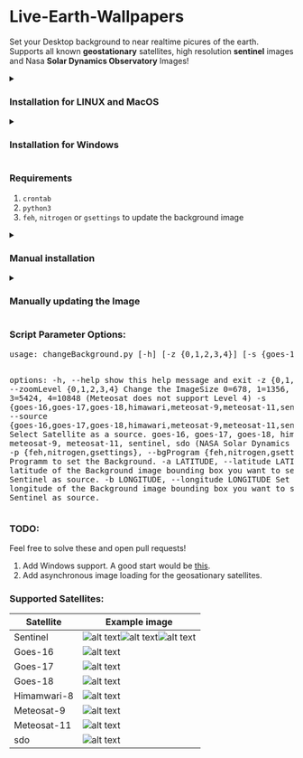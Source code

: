 # Live-Earth-Wallpapers
Set your Desktop background to near realtime picures of the earth. \
Supports all known **geostationary** satellites, high resolution **sentinel** images and Nasa **Solar Dynamics Observatory** Images!

<details>
<summary><h3>Installation for LINUX and MacOS</h3></summary>

1. `git clone https://github.com/L-Roth/Live-Earth-Wallpapers.git`
2. `cd Live-Earth-Wallpapers`
3. `./install.sh ["your choosen flags"]` Replace the brackets with all flags and arguments you want for your Script. For Options see [Script options](#scriptOptions)\
**Do not include the brackets!**
4. Check if crontab is installed: `crontab -l`
</details>
<details>
<summary><h3>Installation for Windows</h3></summary>

1. `git clone https://github.com/L-Roth/Live-Earth-Wallpapers.git`
2. setup a Windows-Task-Scheduler to run `changeBackground.py`. every 30 min.\
E.g.: `path_to_project/Live-Earth-Wallpapers/venv/bin/python3 path_to_project/Live-Earth-Wallpapers/changeBackground.py  -z 3 -s goes-16`
3. Use Programms like [backgroundswitcher](https://johnsad.ventures/software/backgroundswitcher/windows/) or [bionix](https://bionixwallpaper.com/desktop-wallpaper-app-download/) to periodicly change your background to the image `backgroundImage.png` in the project folder.
Make sure to update image 2-3 min. later than the TaskScheduler runs.
</details>

### Requirements
1. `crontab`
2. `python3`
3. `feh`, `nitrogen` or `gsettings` to update the background image

<details>
<summary><h3>Manual installation</h3></summary>

1. `git clone https://github.com/L-Roth/Live-Earth-Wallpapers.git`
2. `python3 -m venv venv`
3. `source venv/bin/activate`
4. `pip install -r requirements.txt`
5. Test installation with: `python3 /path/to/projectDir/changeBackground.py -z 0 -s meteosat-11`.
The Image `backgroundImage.png`should have updated. 
</details>
<details>
<summary><h3>Manually updating the Image</h3></summary>

Set a cronjob to execute the `changeBackground.py` script routinely:
1. execute `env | grep -i display` to find your exact DISPLAY name. (probably :0 or :0.0)
2. `*/30 * * * * DISPLAY=:{your display name from 1.} python3 /path/to/ProjectDir/changeBackground.py -z 3 -s meteosat-11 -p feh`

Example: `*/30 * * * * DISPLAY=:0 python3 /path/to/ProjectDir/changeBackground.py -z 3 -s meteosat-11 -p feh` \
To update the Background you need either `feh`, `nitrogen` or `gsettings` to be installed.
</details>

<h3 id="scriptOptions">Script Parameter Options:</h3>
<pre>usage: changeBackground.py [-h] [-z {0,1,2,3,4}] [-s {goes-16,goes-17,goes-18,himawari,meteosat-9,meteosat-11,sentinel,sdo}] [-p {feh,nitrogen,gsettings}] [-a LATITUDE] [-b LONGITUDE]

options:
  -h, --help            show this help message and exit
  -z {0,1,2,3,4}, --zoomLevel {0,1,2,3,4}
                        Change the ImageSize 0=678, 1=1356, 2=2712, 3=5424, 4=10848 (Meteosat does not support Level 4)
  -s {goes-16,goes-17,goes-18,himawari,meteosat-9,meteosat-11,sentinel,sdo}, --source {goes-16,goes-17,goes-18,himawari,meteosat-9,meteosat-11,sentinel,sdo}
                        Select Satellite as a source. goes-16, goes-17, goes-18, himawari, meteosat-9, meteosat-11, sentinel, sdo (NASA Solar Dynamics Observatory)
  -p {feh,nitrogen,gsettings}, --bgProgram {feh,nitrogen,gsettings}
                        Select Programm to set the Background.
  -a LATITUDE, --latitude LATITUDE
                        Set the latitude of the Background image bounding box you want to set. Only for Sentinel as source.
  -b LONGITUDE, --longitude LONGITUDE
                        Set the longitude of the Background image bounding box you want to set. Only for Sentinel as source.
</pre>

### TODO:
Feel free to solve these and open pull requests!
1. Add Windows support. A good start would be [this](https://www.windows-commandline.com/change-windows-wallpaper-command-line/).
2. Add asynchronous image loading for the geosationary satellites.

### Supported Satellites:
| **Satellite** | **Example image**                     |
|---------------|---------------------------------------|
| Sentinel      | ![alt text](examples/caribic.png)![alt text](examples/arctic.png)![alt text](examples/desert.png)|
| Goes-16       | ![alt text](examples/goes-16.png)     |
| Goes-17       | ![alt text](examples/goes-17.png)     |
| Goes-18       | ![alt text](examples/goes-18.png)     |
| Himamwari-8   | ![alt text](examples/himawari.png)    |
| Meteosat-9    | ![alt text](examples/meteosat-9.png)  |
| Meteosat-11   | ![alt text](examples/meteosat-11.png) |
| sdo           | ![alt text](examples/nasa_sdo.png) |

